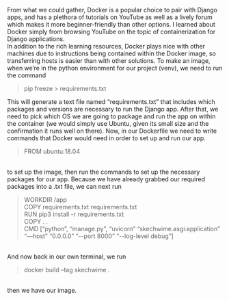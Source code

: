 From what we could gather, Docker is a popular choice to pair with Django apps, and has a plethora of tutorials on YouTube as well as a lively forum which makes it more beginner-friendly than other options. I learned about Docker simply from browsing YouTube on the topic of containerization for Django applications. <br> In addition to the rich learning resources, Docker plays nice with other machines due to instructions being contained within the Docker image, so transferring hosts is easier than with other solutions. To make an image, when we’re in the python environment for our project (venv), we need to run the command <br><blockquote>pip freeze > requirements.txt<br></blockquote> This will generate a text file named “requirements.txt” that includes which packages and versions are necessary to run the Django app. After that, we need to pick which OS we are going to package and run the app on within the container (we would simply use Ubuntu, given its small size and the confirmation it runs well on there). Now, in our Dockerfile we need to write commands that Docker would need in order to set up and run our app. <br><blockquote>FROM ubuntu:18.04</blockquote><br> to set up the image, then run the commands to set up the necessary packages for our app. Because we have already grabbed our required packages into a .txt file, we can next run <br><blockquote>WORKDIR /app<br>
COPY requirements.txt requirements.txt<br>
RUN pip3 install -r requirements.txt<br>
COPY . .<br>
CMD [“python”, “manage.py”, “uvicorn” “skechwime.asgi:application” “—host” “0.0.0.0” “--port 8000” “--log-level debug”]</blockquote><br>
And now back in our own terminal, we run <br><blockquote>docker build –tag skechwime .</blockquote><br>then we have our image. 
